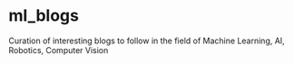 # ml_blogs
Curation of interesting blogs to follow in the field of Machine Learning, AI, Robotics, Computer Vision
